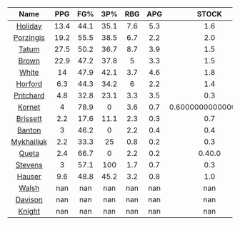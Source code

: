 |                                     Name                                     |  PPG  |  FG%  |  3P%  |  RBG  |  APG  |       STOCK        |
|:----------------------------------------------------------------------------:|:-----:|:-----:|:-----:|:-----:|:-----:|:------------------:|
|      [Holiday](https://www.espn.com/nba/player/_/id/3995/jrue-holiday)       | 13.4  | 44.1  | 35.1  |  7.6  |  5.3  |        1.6         |
| [Porzingis](https://www.espn.com/nba/player/_/id/3102531/kristaps-porzingis) | 19.2  | 55.5  | 38.5  |  6.7  |  2.2  |        2.0         |
|      [Tatum](https://www.espn.com/nba/player/_/id/4065648/jayson-tatum)      | 27.5  | 50.2  | 36.7  |  8.7  |  3.9  |        1.5         |
|      [Brown](https://www.espn.com/nba/player/_/id/3917376/jaylen-brown)      | 22.9  | 47.2  | 37.8  |   5   |  3.3  |        1.5         |
|     [White](https://www.espn.com/nba/player/_/id/3078576/derrick-white)      |  14   | 47.9  | 42.1  |  3.7  |  4.6  |        1.8         |
|       [Horford](https://www.espn.com/nba/player/_/id/3213/al-horford)        |  6.3  | 44.3  | 34.2  |   6   |  2.2  |        1.4         |
|  [Pritchard](https://www.espn.com/nba/player/_/id/4066354/payton-pritchard)  |  4.8  | 32.8  | 23.1  |  3.3  |  3.5  |        0.3         |
|      [Kornet](https://www.espn.com/nba/player/_/id/3064560/luke-kornet)      |   4   | 78.9  |   0   |  3.6  |  0.7  | 0.6000000000000001 |
|   [Brissett](https://www.espn.com/nba/player/_/id/4278031/oshae-brissett)    |  2.2  | 17.6  | 11.1  |  2.3  |  0.3  |        0.7         |
|     [Banton](https://www.espn.com/nba/player/_/id/4397885/dalano-banton)     |   3   | 46.2  |   0   |  2.2  |  0.4  |        0.4         |
|  [Mykhailiuk](https://www.espn.com/nba/player/_/id/3133602/svi-mykhailiuk)   |  2.2  | 33.3  |  25   |  0.8  |  0.2  |        0.3         |
|     [Queta](https://www.espn.com/nba/player/_/id/4397424/neemias-queta)      |  2.4  | 66.7  |   0   |  2.2  |  0.2  |       0.40.0       |
|    [Stevens](https://www.espn.com/nba/player/_/id/4066405/lamar-stevens)     |   3   | 57.1  |  100  |  1.7  |  0.7  |        0.3         |
|      [Hauser](https://www.espn.com/nba/player/_/id/4065804/sam-hauser)       |  9.6  | 48.8  | 45.2  |  3.2  |  0.8  |        1.0         |
|      [Walsh](https://www.espn.com/nba/player/_/id/4683689/jordan-walsh)      |  nan  |  nan  |  nan  |  nan  |  nan  |        nan         |
|      [Davison](https://www.espn.com/nba/player/_/id/4576085/jd-davison)      |  nan  |  nan  |  nan  |  nan  |  nan  |        nan         |
|     [Knight](https://www.espn.com/nba/player/_/id/4067325/nathan-knight)     |  nan  |  nan  |  nan  |  nan  |  nan  |        nan         |